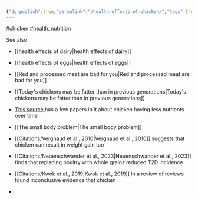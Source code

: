 ```yaml
---
{"dg-publish":true,"permalink":"/health-effects-of-chicken/","tags":["#chicken","#health_nutrition"],"created":"2025-10-23T17:42:43.120+01:00","updated":"2025-10-23T18:06:08.659+01:00"}
---
```


#chicken #health_nutrition  

See also
- [[health effects of dairy\|health effects of dairy]]
- [[health effects of eggs\|health effects of eggs]]
- [[Red and processed meat are bad for you\|Red and processed meat are bad for you]]

- [[Today's chickens may be fatter than in previous generations\|Today's chickens may be fatter than in previous generations]]
- [This source ](https://www.eating-better.org/uploads/Documents/2020/EB_WeNeedToTalkAboutChicken_Feb20_A4_Final.pdf) has a few papers in it about chicken having less nutrients over time
- [[The small body problem\|The small body problem]]
- [[Citations/Vergnaud et al., 2010\|Vergnaud et al., 2010]] suggests that chicken can result in weight gain too
- [[Citations/Neuenschwander et al., 2023\|Neuenschwander et al., 2023]] finds that replacing poultry with whole grains reduced T2D incidence
- [[Citations/Kwok et al., 2019\|Kwok et al., 2019]] in a review of reviews found inconclusive evidence that chicken
- 